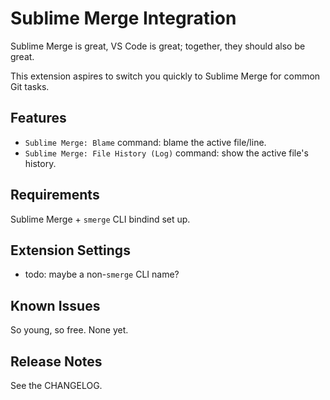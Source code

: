 # Sublime Merge Integration

Sublime Merge is great, VS Code is great; together, they should also be great.

This extension aspires to switch you quickly to Sublime Merge for common Git tasks.

## Features

- `Sublime Merge: Blame` command: blame the active file/line.
- `Sublime Merge: File History (Log)` command: show the active file's history.

## Requirements

Sublime Merge + `smerge` CLI bindind set up.

## Extension Settings

* todo: maybe a non-`smerge` CLI name?

## Known Issues

So young, so free. None yet.

## Release Notes

See the CHANGELOG.

